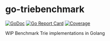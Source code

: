 # go-triebenchmark
[![GoDoc](https://godoc.org/github.com/godofdream/go-triebenchmark?status.png)](http://godoc.org/github.com/godofdream/go-triebenchmark)
[![Go Report Card](https://goreportcard.com/badge/github.com/godofdream/go-triebenchmark)](https://goreportcard.com/report/github.com/godofdream/go-triebenchmark)
[![Coverage](http://gocover.io/_badge/github.com/godofdream/go-triebenchmark)](http://gocover.io/github.com/godofdream/go-triebenchmark)

WIP Benchmark Trie implementations in Golang
